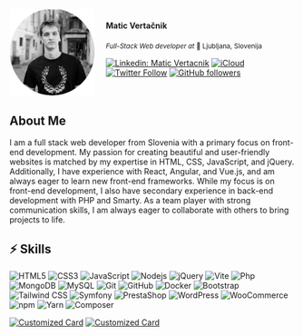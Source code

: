 <img align='left' width="150" style="margin-right:20px;" src="img/me.png">
<h4>Matic Vertačnik</h4>
<small><em>Full-Stack Web developer at <!--<a href="https://www.oneorigin.us/">OneOrigin</a><img src="https://media.giphy.com/media/WUlplcMpOCEmTGBtBW/giphy.gif" width="30"> -->
</em> 📌 Ljubljana, Slovenija</small>

[![Linkedin: Matic Vertacnik](https://img.shields.io/badge/-MaticVertačnik-blue?style=flat-square&logo=Linkedin&logoColor=white&link=https://www.linkedin.com/in/matic-vertacnik/)](https://www.linkedin.com/in/matic-vertacnik/) [![iCloud](https://img.shields.io/badge/-matic.vertacnik@icloud.com-ffffff?&logo=icloud)](mailto:matic.vertacnik@icloud.com) [![Twitter Follow](https://img.shields.io/twitter/follow/Pickle_Boxer?label=Follow)](https://twitter.com/intent/follow?screen_name=Pickle_Boxer) [![GitHub followers](https://img.shields.io/github/followers/PickleBoxer?label=Follow&style=social)](https://github.com/login?return_to=https%3A%2F%2Fgithub.com%2FPickleBoxer)
<br /><br /><br />

## About Me

I am a full stack web developer from Slovenia with a primary focus on front-end development. My passion for creating beautiful and user-friendly websites is matched by my expertise in HTML, CSS, JavaScript, and jQuery. Additionally, I have experience with React, Angular, and Vue.js, and am always eager to learn new front-end frameworks. While my focus is on front-end development, I also have secondary experience in back-end development with PHP and Smarty. As a team player with strong communication skills, I am always eager to collaborate with others to bring projects to life.

## ⚡ Skills

![HTML5](https://img.shields.io/badge/-HTML5-E34F26?style=flat-square&logo=html5&logoColor=white) ![CSS3](https://img.shields.io/badge/-CSS3-1572B6?style=flat-square&logo=css3) ![JavaScript](https://img.shields.io/badge/-JavaScript-black?style=flat-square&logo=javascript) ![Nodejs](https://img.shields.io/badge/-Nodejs-black?style=flat-square&logo=Node.js) ![jQuery](https://img.shields.io/badge/-jQuery-181717?style=flat-square&logo=jquery) ![Vite](https://img.shields.io/badge/-Vite-181717?style=flat-square&logo=vite) ![Php](https://img.shields.io/badge/-Php-181717?style=flat-square&logo=php) ![MongoDB](https://img.shields.io/badge/-MongoDB-black?style=flat-square&logo=mongodb) ![MySQL](https://img.shields.io/badge/-MySQL-181717?style=flat-square&logo=mysql) ![Git](https://img.shields.io/badge/-Git-black?style=flat-square&logo=git) ![GitHub](https://img.shields.io/badge/-GitHub-181717?style=flat-square&logo=github) ![Docker](https://img.shields.io/badge/-Docker-181717?style=flat-square&logo=docker) ![Bootstrap](https://img.shields.io/badge/-Bootstrap-black?style=flat-square&logo=bootstrap) ![Tailwind CSS](https://img.shields.io/badge/-TailwindCSS-181717?style=flat-square&logo=tailwindcss) ![Symfony](https://img.shields.io/badge/-Symfony-181717?style=flat-square&logo=symfony) ![PrestaShop](https://img.shields.io/badge/-PrestaShop-181717?style=flat-square&logo=prestashop) ![WordPress](https://img.shields.io/badge/-WordPress-181717?style=flat-square&logo=wordpress) ![WooCommerce](https://img.shields.io/badge/-WooCommerce-181717?style=flat-square&logo=woocommerce) ![npm](https://img.shields.io/badge/-npm-181717?style=flat-square&logo=npm) ![Yarn](https://img.shields.io/badge/-Yarn-181717?style=flat-square&logo=yarn) ![Composer](https://img.shields.io/badge/-Composer-181717?style=flat-square&logo=composer)

<!--
PickleBoxer/PickleBoxer is a ✨ special ✨ repository because its `README.md` (this file) appears on your GitHub profile.
You can click the Preview link to take a look at your changes.

https://github.com/abhisheknaiidu/awesome-github-profile-readme -->

[![Customized Card](https://github-readme-stats.vercel.app/api/pin?username=PickleBoxer&repo=Simple-Shop-Concept&title_color=fff&icon_color=f9f9f9&text_color=9f9f9f&bg_color=151515)](https://github.com/PickleBoxer/Simple-Shop-Concept) [![Customized Card](https://github-readme-stats.vercel.app/api/pin?username=PickleBoxer&repo=R3f-Scroll-Animation-with-Overlay&title_color=fff&icon_color=f9f9f9&text_color=9f9f9f&bg_color=151515)](https://github.com/PickleBoxer/R3f-Scroll-Animation-with-Overlay)
